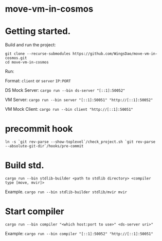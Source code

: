 # move-vm-in-cosmos

# Getting started.

Build and run the project:
```
git clone --recurse-submodules https://github.com/WingsDao/move-vm-in-cosmos.git
cd move-vm-in-cosmos
```

Run:

Format: `client` or `server` `IP:PORT`

DS Mock Server: `cargo run --bin ds-server "[::1]:50052"`

VM Server: `cargo run --bin server "[::1]:50051" "http://[::1]:50052"`

VM Mock Client: `cargo run --bin client "http://[::1]:50051"`

# precommit hook

```shell script
ln -s `git rev-parse --show-toplevel`/check_project.sh `git rev-parse --absolute-git-dir`/hooks/pre-commit
```

# Build std.
`cargo run --bin stdlib-builder <path to stdlib directory> <compiler type [move, mvir]>`

Example.
`cargo run --bin stdlib-builder stdlib/mvir mvir`

# Start compiler

`cargo run --bin compiler "<which host:port to use>" <ds-server uri>"`

Example: `cargo run --bin compiler "[::1]:50052" "http://[::1]:50051"`